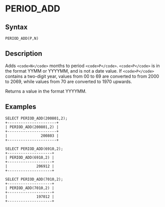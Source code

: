 
# PERIOD_ADD

## Syntax


```
PERIOD_ADD(P,N)
```

## Description


Adds `<code>N</code>` months to period `<code>P</code>`. `<code>P</code>` is in the format YYMM or YYYYMM, and is not a date value. If `<code>P</code>` contains a two-digit year, values from 00 to 69 are converted to from 2000 to 2069, while values from 70 are converted to 1970 upwards.


Returns a value in the format YYYYMM.


## Examples


```
SELECT PERIOD_ADD(200801,2);
+----------------------+
| PERIOD_ADD(200801,2) |
+----------------------+
|               200803 |
+----------------------+

SELECT PERIOD_ADD(6910,2);
+--------------------+
| PERIOD_ADD(6910,2) |
+--------------------+
|             206912 |
+--------------------+

SELECT PERIOD_ADD(7010,2);
+--------------------+
| PERIOD_ADD(7010,2) |
+--------------------+
|             197012 |
+--------------------+
```
